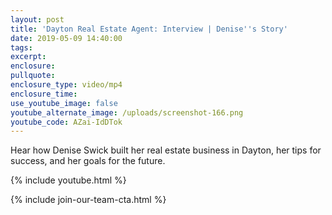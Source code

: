 ```yaml
---
layout: post
title: 'Dayton Real Estate Agent: Interview | Denise''s Story'
date: 2019-05-09 14:40:00
tags:
excerpt:
enclosure:
pullquote:
enclosure_type: video/mp4
enclosure_time:
use_youtube_image: false
youtube_alternate_image: /uploads/screenshot-166.png
youtube_code: AZai-IdDTok
---
```


Hear how Denise Swick built her real estate business in Dayton, her tips for success, and her goals for the future.

{% include youtube.html %}

{% include join-our-team-cta.html %}
